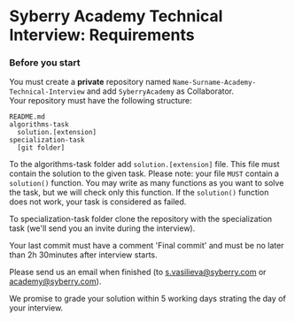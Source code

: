 # Syberry Academy Technical Interview: Requirements

### Before you start
You must create a **private** repository named `Name-Surname-Academy-Technical-Interview` and add `SyberryAcademy` as Collaborator. <br>
Your repository must have the following structure: <br>

```
README.md
algorithms-task
  solution.[extension]
specialization-task
  [git folder]
```

To the algorithms-task folder add `solution.[extension]` file. This file must contain the solution to the given task. Please note: your file `MUST` contain a `solution()` function. You may write as many functions as you want to solve the task, but we will check only this function. If the `solution()` function does not work, your task is considered as failed. <br>

To specialization-task folder clone the repository with the specialization task (we'll send you an invite during the interview). <br>

Your last commit must have a comment 'Final commit' and must be no later than 2h 30minutes after interview starts.

Please send us an email when finished (to s.vasilieva@syberry.com or academy@syberry.com).

We promise to grade your solution within 5 working days strating the day of your interview.
